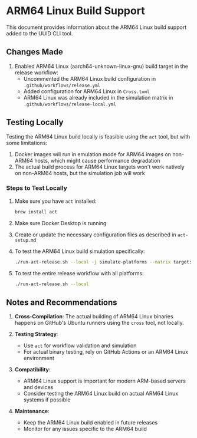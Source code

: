 # ARM64 Linux Build Support

This document provides information about the ARM64 Linux build support added to the UUID CLI tool.

## Changes Made

1. Enabled ARM64 Linux (aarch64-unknown-linux-gnu) build target in the release workflow:
   - Uncommented the ARM64 Linux build configuration in `.github/workflows/release.yml`
   - Added configuration for ARM64 Linux in `Cross.toml`
   - ARM64 Linux was already included in the simulation matrix in `.github/workflows/release-local.yml`

## Testing Locally

Testing the ARM64 Linux build locally is feasible using the `act` tool, but with some limitations:

1. Docker images will run in emulation mode for ARM64 images on non-ARM64 hosts, which might cause performance degradation
2. The actual build process for ARM64 Linux targets won't work natively on non-ARM64 hosts, but the simulation job will work

### Steps to Test Locally

1. Make sure you have `act` installed:
   ```bash
   brew install act
   ```

2. Make sure Docker Desktop is running

3. Create or update the necessary configuration files as described in `act-setup.md`

4. To test the ARM64 Linux build simulation specifically:
   ```bash
   ./run-act-release.sh --local -j simulate-platforms --matrix target:aarch64-unknown-linux-gnu
   ```

5. To test the entire release workflow with all platforms:
   ```bash
   ./run-act-release.sh --local
   ```

## Notes and Recommendations

1. **Cross-Compilation**: The actual building of ARM64 Linux binaries happens on GitHub's Ubuntu runners using the `cross` tool, not locally.

2. **Testing Strategy**: 
   - Use `act` for workflow validation and simulation
   - For actual binary testing, rely on GitHub Actions or an ARM64 Linux environment

3. **Compatibility**: 
   - ARM64 Linux support is important for modern ARM-based servers and devices
   - Consider testing the ARM64 Linux build on actual ARM64 Linux systems if possible

4. **Maintenance**: 
   - Keep the ARM64 Linux build enabled in future releases
   - Monitor for any issues specific to the ARM64 build